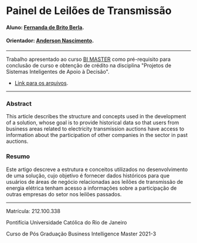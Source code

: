 # Painel de Leilões de Transmissão


#### Aluno: [Fernanda de Brito Berla](https://github.com/feberla).
#### Orientador: [Anderson Nascimento](https://github.com/insightds).

---

Trabalho apresentado ao curso [BI MASTER](https://ica.puc-rio.ai/bi-master) como pré-requisito para conclusão de curso e obtenção de crédito na disciplina "Projetos de Sistemas Inteligentes de Apoio à Decisão".


- [Link para os arquivos](https://github.com/feberla/bi_master). <!-- caso não aplicável, remover esta linha -->

---
### Abstract

This article describes the structure and concepts used in the 
development of a solution, whose goal is to provide historical data so that users 
from business areas related to electricity transmission auctions have access to 
information about the participation of other companies in the sector in past 
auctions.


### Resumo

<!-- trocar o texto abaixo pelo resumo do trabalho -->
Este artigo descreve a estrutura e conceitos utilizados no 
desenvolvimento de uma solução, cujo objetivo é fornecer dados históricos para 
que usuários de áreas de negócio relacionadas aos leilões de transmissão de 
energia elétrica tenham acesso a informações sobre a participação de outras 
empresas do setor nos leilões passados.

---

Matrícula: 212.100.338

Pontifícia Universidade Católica do Rio de Janeiro

Curso de Pós Graduação Business Intelligence Master 2021-3
